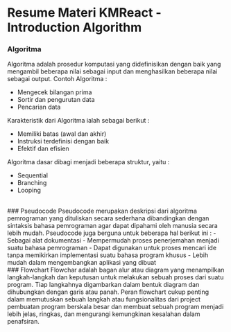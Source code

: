 # Resume Materi KMReact - Introduction Algorithm

### Algoritma
Algoritma adalah prosedur komputasi yang didefinisikan dengan baik yang mengambil beberapa nilai sebagai input dan menghasilkan beberapa nilai sebagai output.
Contoh Algoritma :
- Mengecek bilangan prima
- Sortir dan pengurutan data
- Pencarian data

Karakteristik dari Algoritma ialah sebagai berikut :
- Memiliki batas (awal dan akhir)
- Instruksi terdefinisi dengan baik
- Efektif dan efisien

Algoritma dasar dibagi menjadi beberapa struktur, yaitu :
- Sequential
- Branching
- Looping

<br>
### Pseudocode
Pseudocode merupakan deskripsi dari algoritma pemrograman yang dituliskan secara sederhana dibandingkan dengan sintaksis bahasa pemrograman agar dapat dipahami oleh manusia secara lebih mudah. Pseudocode juga berguna untuk beberapa hal berikut ini :
- Sebagai alat dokumentasi
- Mempermudah proses penerjemahan menjadi suatu bahasa pemrograman
- Dapat digunakan untuk proses mencari ide tanpa memikirkan implementasi suatu bahasa program khusus
- Lebih mudah dalam mengembangkan aplikasi yang dibuat

<br>
### Flowchart
Flowchar adalah bagan alur atau diagram yang menampilkan langkah-langkah dan keputusan untuk melakukan sebuah proses dari suatu  program. Tiap langkahnya digambarkan dalam bentuk diagram dan dihubungkan dengan garis atau panah. Peran flowchart cukup penting dalam memutuskan sebuah langkah atau fungsionalitas dari project pembuatan program berskala besar dan membuat sebuah program menjadi lebih jelas, ringkas, dan mengurangi kemungkinan kesalahan dalam penafsiran.
